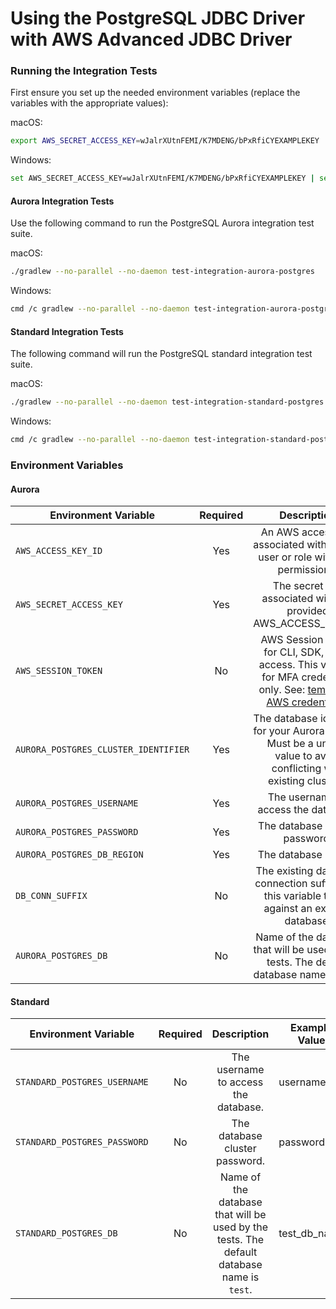 # Using the PostgreSQL JDBC Driver with AWS Advanced JDBC Driver

### Running the Integration Tests

First ensure you set up the needed environment variables (replace the variables with the appropriate values):

macOS:
```bash
export AWS_SECRET_ACCESS_KEY=wJalrXUtnFEMI/K7MDENG/bPxRfiCYEXAMPLEKEY  AWS_ACCESS_KEY_ID=ASIAIOSFODNN7EXAMPLE AWS_SESSION_TOKEN=AQoDYXdzEJr...<remainder of session token> AURORA_POSTGRES_CLUSTER_IDENTIFIER=XYZ.us-east-2.rds.amazonaws.com AURORA_POSTGRES_USERNAME=username AURORA_POSTGRES_PASSWORD=password AURORA_POSTGRES_DB_REGION=us-east-2```
```
Windows:
```bash
set AWS_SECRET_ACCESS_KEY=wJalrXUtnFEMI/K7MDENG/bPxRfiCYEXAMPLEKEY | set AWS_ACCESS_KEY_ID=ASIAIOSFODNN7EXAMPLE | set AWS_SESSION_TOKEN=AQoDYXdzEJr...<remainder of session token> | set AURORA_POSTGRES_CLUSTER_IDENTIFIER=XYZ.us-east-2.rds.amazonaws.com | set AURORA_POSTGRES_USERNAME=username | set AURORA_POSTGRES_PASSWORD=password | set AURORA_POSTGRES_DB_REGION=us-east-2```
```
#### Aurora Integration Tests
Use the following command to run the PostgreSQL Aurora integration test suite.

macOS:
```bash
./gradlew --no-parallel --no-daemon test-integration-aurora-postgres
```
Windows:
```bash
cmd /c gradlew --no-parallel --no-daemon test-integration-aurora-postgres
```
#### Standard Integration Tests
The following command will run the PostgreSQL standard integration test suite.

macOS:
```bash
./gradlew --no-parallel --no-daemon test-integration-standard-postgres
```
Windows:
```bash
cmd /c gradlew --no-parallel --no-daemon test-integration-standard-postgres
```

### Environment Variables

#### Aurora
| Environment Variable | Required |                                                                                                    Description                                                                                                    | Example Value                              |
| ---------------- |:--------:|:-----------------------------------------------------------------------------------------------------------------------------------------------------------------------------------------------------------------:|--------------------------------------------|
| `AWS_ACCESS_KEY_ID` |   Yes    |                                                                    An AWS access key associated with an IAM user or role with RDS permissions.                                                                    | ASIAIOSFODNN7EXAMPLE                       |
| `AWS_SECRET_ACCESS_KEY` |   Yes    |                                                                          The secret key associated with the provided AWS_ACCESS_KEY_ID.                                                                           | wJalrXUtnFEMI/K7MDENG/bPxRfiCYEXAMPLEKEY   |
| `AWS_SESSION_TOKEN` |    No    | AWS Session Token for CLI, SDK, & API access. This value is for MFA credentials only. See: [temporary AWS credentials](https://docs.aws.amazon.com/IAM/latest/UserGuide/id_credentials_temp_use-resources.html).. | AQoDYXdzEJr...<remainder of session token> |
| `AURORA_POSTGRES_CLUSTER_IDENTIFIER` |   Yes    |                                               The database identifier for your Aurora cluster. Must be a unique value to avoid conflicting with existing clusters.                                                | db-identifier                              |
| `AURORA_POSTGRES_USERNAME` |   Yes    |                                                                                       The username to access the database.                                                                                        | username                                   |
| `AURORA_POSTGRES_PASSWORD` |   Yes    |                                                                                          The database cluster password.                                                                                           | password                                   |
| `AURORA_POSTGRES_DB_REGION` |   Yes    |                                                                                               The database region.                                                                                                | us-east-2                                  |
| `DB_CONN_SUFFIX` |    No    |                                                          The existing database connection suffix. Use this variable to run against an existing database.                                                          | XYZ.us-east-2.rds.amazonaws.com            |
| `AURORA_POSTGRES_DB` |    No    |                                                             Name of the database that will be used by the tests. The default database name is `test`.                                                             | test_db_name                               |


#### Standard
| Environment Variable         | Required |                                                          Description                                                           | Example Value |
|------------------------------|:--------:|:------------------------------------------------------------------------------------------------------------------------------:|---------------|
| `STANDARD_POSTGRES_USERNAME` |    No    |                                              The username to access the database.                                              | username      |
| `STANDARD_POSTGRES_PASSWORD` |    No    |                                                 The database cluster password.                                                 | password      |
| `STANDARD_POSTGRES_DB`       |    No    |   Name of the database that will be used by the tests. The default database name is `test`.    | test_db_name  |


